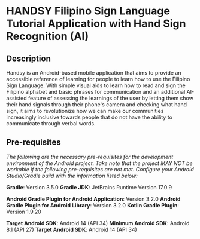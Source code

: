 # HANDSY Filipino Sign Language Tutorial Application with Hand Sign Recognition (AI)

## Description

Handsy is an Android-based mobile application that aims to provide an accessible reference of learning for people to learn how to use the Filipino Sign Language. With simple visual aids to learn how to read and sign the Filipino alphabet and basic phrases for communication and an additional AI-assisted feature of assessing the learnings of the user by letting them show their hand signals through their phone's camera and checking what hand sign, it aims to revolutionize how we can make our communities increasingly inclusive towards people that do not have the ability to communicate through verbal words.

## Pre-requisites

*The following are the necessary pre-requisites for the development environment of the Android project. Take note that the project MAY NOT be workable if the following pre-requisites are not met. Configure your Android Studio/Gradle build with the information listed below:*

**Gradle**: Version 3.5.0
**Gradle JDK**: JetBrains Runtime Version 17.0.9

**Android Gradle Plugin for Android Application**: Version 3.2.0
**Android Gradle Plugin for Android Library**: Version 3.2.0
**Kotlin Gradle Plugin**: Version 1.9.20

**Target Android SDK**: Android 14 (API 34)
**Minimum Android SDK**: Android 8.1 (API 27)
**Target Android SDK**: Android 14 (API 34)
